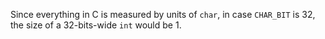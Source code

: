 Since everything in C is measured by units of `char`, in case `CHAR_BIT` is 32, the size of a 32-bits-wide `int` would be 1.